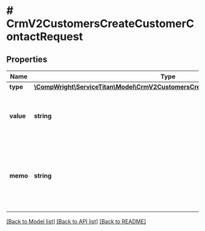 # # CrmV2CustomersCreateCustomerContactRequest

## Properties

Name | Type | Description | Notes
------------ | ------------- | ------------- | -------------
**type** | [**\CompWright\ServiceTitan\Model\CrmV2CustomersCreateCustomerContactRequestType**](CrmV2CustomersCreateCustomerContactRequestType.md) |  |
**value** | **string** | The email, phone number, or fax number for the contact |
**memo** | **string** | Short description about this contact, for example, “work #” or “Owner’s daughter - Kelly” | [optional]

[[Back to Model list]](../../README.md#models) [[Back to API list]](../../README.md#endpoints) [[Back to README]](../../README.md)
